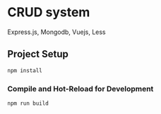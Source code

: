 # CRUD system
Express.js, Mongodb, Vuejs, Less

## Project Setup

```sh
npm install
```

### Compile and Hot-Reload for Development

```sh
npm run build
```
